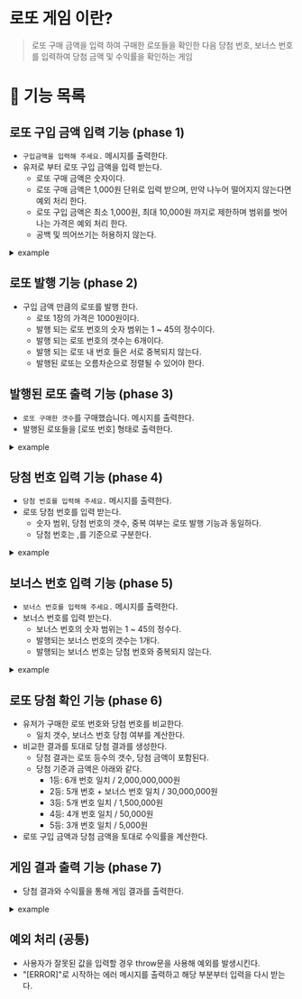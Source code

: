 # 로또 게임 이란?

> 로또 구매 금액을 입력 하여 구매한 로또들을 확인한 다음 당첨 번호, 보너스 번호를 입력하여 당첨 금액 및 수익률을 확인하는 게임

# 🚀 기능 목록

## 로또 구입 금액 입력 기능 (phase 1)

- `구입금액을 입력해 주세요.` 메시지를 출력한다.
- 유저로 부터 로또 구입 금액을 입력 받는다.
  - 로또 구매 금액은 숫자이다.
  - 로또 구매 금액은 1,000원 단위로 입력 받으며, 만약 나누어 떨어지지 않는다면 예외 처리 한다.
  - 로또 구입 금액은 최소 1,000원, 최대 10,000원 까지로 제한하며 범위를 벗어나는 가격은 예외 처리 한다.
  - 공백 및 띄어쓰기는 허용하지 않는다.

<details>

<summary> example </summary>

```plain text
구입금액을 입력해 주세요.
8000
```

</details>

## 로또 발행 기능 (phase 2)

- 구입 금액 만큼의 로또를 발행 한다.
  - 로또 1장의 가격은 1000원이다.
  - 발행 되는 로또 번호의 숫자 범위는 1 ~ 45의 정수이다.
  - 발행 되는 로또 번호의 갯수는 6개이다.
  - 발행 되는 로또 내 번호 들은 서로 중복되지 않는다.
  - 발행된 로또는 오름차순으로 정렬될 수 있어야 한다.

## 발행된 로또 출력 기능 (phase 3)

- `로또 구매한 갯수`를 구매했습니다. 메시지를 출력한다.
- 발행된 로또들을 [로또 번호] 형태로 출력한다.

<details>

<summary> example </summary>

```plain text
8개를 구매했습니다.
[8, 21, 23, 41, 42, 43]
[3, 5, 11, 16, 32, 38]
[7, 11, 16, 35, 36, 44]
[1, 8, 11, 31, 41, 42]
[13, 14, 16, 38, 42, 45]
[7, 11, 30, 40, 42, 43]
[2, 13, 22, 32, 38, 45]
[1, 3, 5, 14, 22, 45]
```

</details>

## 당첨 번호 입력 기능 (phase 4)

- `당첨 번호를 입력해 주세요.` 메시지를 출력한다.
- 로또 당첨 번호를 입력 받는다.
  - 숫자 범위, 당첨 번호의 갯수, 중복 여부는 로또 발행 기능과 동일하다.
  - 당첨 번호는 ,를 기준으로 구분한다.

<details>

<summary> example </summary>

```plain text
당첨 번호를 입력해 주세요.
1,2,3,4,5,6

```

</details>

## 보너스 번호 입력 기능 (phase 5)

- `보너스 번호를 입력해 주세요.` 메시지를 출력한다.
- 보너스 번호를 입력 받는다.
  - 보너스 번호의 숫자 범위는 1 ~ 45의 정수다.
  - 발행되는 보너스 번호의 갯수는 1개다.
  - 발행되는 보너스 번호는 당첨 번호와 중복되지 않는다.

<details>

<summary> example </summary>

```plain text
보너스 번호를 입력해 주세요.
7
```

</details>

## 로또 당첨 확인 기능 (phase 6)

- 유저가 구매한 로또 번호와 당첨 번호를 비교한다.
  - 일치 갯수, 보너스 번호 당첨 여부를 계산한다.
- 비교한 결과를 토대로 당첨 결과를 생성한다.
  - 당첨 결과는 로또 등수의 갯수, 당첨 금액이 포함된다.
  - 당첨 기준과 금액은 아래와 같다.
    - 1등: 6개 번호 일치 / 2,000,000,000원
    - 2등: 5개 번호 + 보너스 번호 일치 / 30,000,000원
    - 3등: 5개 번호 일치 / 1,500,000원
    - 4등: 4개 번호 일치 / 50,000원
    - 5등: 3개 번호 일치 / 5,000원
- 로또 구입 금액과 당첨 금액을 토대로 수익률을 계산한다.

## 게임 결과 출력 기능 (phase 7)

- 당첨 결과와 수익률을 통해 게임 결과를 출력한다.

<details>

<summary> example </summary>

```plain text
당첨 통계
---
3개 일치 (5,000원) - 1개
4개 일치 (50,000원) - 0개
5개 일치 (1,500,000원) - 0개
5개 일치, 보너스 볼 일치 (30,000,000원) - 0개
6개 일치 (2,000,000,000원) - 0개
총 수익률은 62.5%입니다.
```

</details>

## 예외 처리 (공통)

- 사용자가 잘못된 값을 입력할 경우 throw문을 사용해 예외를 발생시킨다.
- "[ERROR]"로 시작하는 에러 메시지를 출력하고 해당 부분부터 입력을 다시 받는다.

